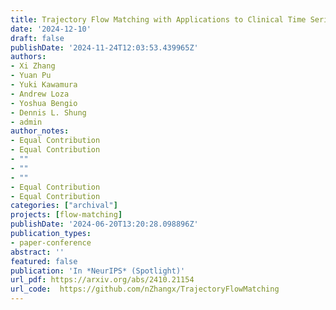 ```yaml
---
title: Trajectory Flow Matching with Applications to Clinical Time Series Modeling
date: '2024-12-10'
draft: false
publishDate: '2024-11-24T12:03:53.439965Z'
authors:
- Xi Zhang
- Yuan Pu
- Yuki Kawamura
- Andrew Loza
- Yoshua Bengio
- Dennis L. Shung
- admin
author_notes:
- Equal Contribution
- Equal Contribution
- ""
- ""
- ""
- Equal Contribution
- Equal Contribution
categories: ["archival"]
projects: [flow-matching]
publishDate: '2024-06-20T13:20:28.098896Z'
publication_types:
- paper-conference
abstract: ''
featured: false
publication: 'In *NeurIPS* (Spotlight)'
url_pdf: https://arxiv.org/abs/2410.21154
url_code:  https://github.com/nZhangx/TrajectoryFlowMatching
---
```


